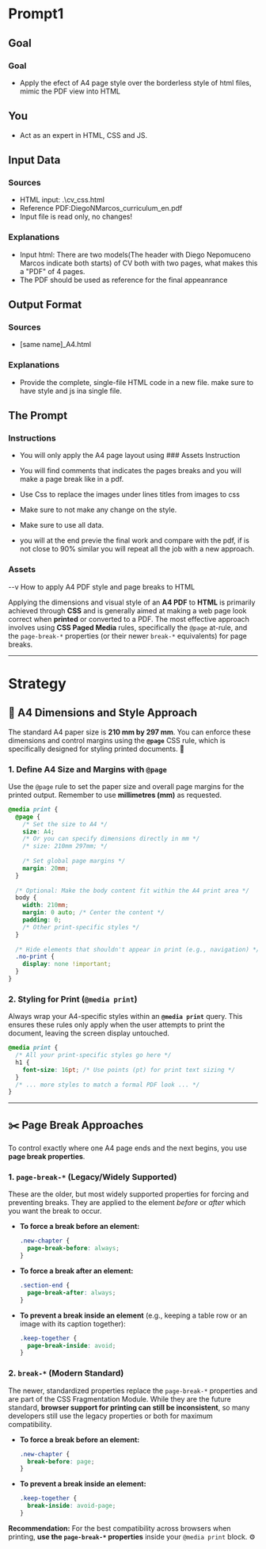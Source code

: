 # Prompt1


## Goal
### Goal
- Apply the efect of A4 page style over the borderless style of html files, mimic the PDF view into HTML
## You
- Act as an expert in HTML, CSS and JS.



## Input Data
### Sources
- HTML input: .\cv_css.html
- Reference PDF:DiegoNMarcos_curriculum_en.pdf
- Input file is read only, no changes!

### Explanations
- Input html: There are two models(The header with Diego Nepomuceno Marcos indicate both starts) of CV both with two pages, what makes this a "PDF" of 4 pages.
- The PDF should be used as reference for the final appeanrance

## Output Format

### Sources
- [same name]_A4.html

### Explanations
- Provide the complete, single-file HTML code in a new file. make sure to have style and js ina single file.



## The Prompt
### Instructions
- You will only apply the A4 page layout using ### Assets Instruction
- You will find comments that indicates the pages breaks and you will make a page break like in a pdf.
- Use Css to replace the images under lines titles from images to css

- Make sure to not make any change on the style.
- Make sure to use all data.

- you will at the end previe the final work and compare with the pdf, if is not close to 90% similar you will repeat all the job with a new approach.

### Assets
\--v How to apply A4 PDF style and page breaks to HTML

Applying the dimensions and visual style of an **A4 PDF** to **HTML** is primarily achieved through **CSS** and is generally aimed at making a web page look correct when **printed** or converted to a PDF. The most effective approach involves using **CSS Paged Media** rules, specifically the `@page` at-rule, and the `page-break-*` properties (or their newer `break-*` equivalents) for page breaks.

-----
# Strategy
## 📏 A4 Dimensions and Style Approach

The standard A4 paper size is **$210 \text{ mm}$ by $297 \text{ mm}$**. You can enforce these dimensions and control margins using the **`@page`** CSS rule, which is specifically designed for styling printed documents. 📄

### 1\. Define A4 Size and Margins with `@page`

Use the `@page` rule to set the paper size and overall page margins for the printed output. Remember to use **millimetres ($\text{mm}$)** as requested.

```css
@media print {
  @page {
    /* Set the size to A4 */
    size: A4; 
    /* Or you can specify dimensions directly in mm */
    /* size: 210mm 297mm; */ 
    
    /* Set global page margins */
    margin: 20mm; 
  }
  
  /* Optional: Make the body content fit within the A4 print area */
  body {
    width: 210mm;
    margin: 0 auto; /* Center the content */
    padding: 0;
    /* Other print-specific styles */
  }
  
  /* Hide elements that shouldn't appear in print (e.g., navigation) */
  .no-print {
    display: none !important;
  }
}
```

### 2\. Styling for Print (`@media print`)

Always wrap your A4-specific styles within an **`@media print`** query. This ensures these rules only apply when the user attempts to print the document, leaving the screen display untouched.

```css
@media print {
  /* All your print-specific styles go here */
  h1 {
    font-size: 16pt; /* Use points (pt) for print text sizing */
  }
  /* ... more styles to match a formal PDF look ... */
}
```

-----

## ✂️ Page Break Approaches

To control exactly where one A4 page ends and the next begins, you use **page break properties**.

### 1\. `page-break-*` (Legacy/Widely Supported)

These are the older, but most widely supported properties for forcing and preventing breaks. They are applied to the element *before* or *after* which you want the break to occur.

  * **To force a break before an element:**
    ```css
    .new-chapter {
      page-break-before: always;
    }
    ```
  * **To force a break after an element:**
    ```css
    .section-end {
      page-break-after: always;
    }
    ```
  * **To prevent a break inside an element** (e.g., keeping a table row or an image with its caption together):
    ```css
    .keep-together {
      page-break-inside: avoid;
    }
    ```

### 2\. `break-*` (Modern Standard)

The newer, standardized properties replace the `page-break-*` properties and are part of the CSS Fragmentation Module. While they are the future standard, **browser support for printing can still be inconsistent**, so many developers still use the legacy properties or both for maximum compatibility.

  * **To force a break before an element:**
    ```css
    .new-chapter {
      break-before: page;
    }
    ```
  * **To prevent a break inside an element:**
    ```css
    .keep-together {
      break-inside: avoid-page;
    }
    ```

**Recommendation:** For the best compatibility across browsers when printing, **use the `page-break-*` properties** inside your `@media print` block. ⚙️

